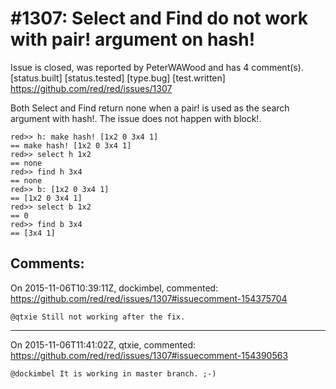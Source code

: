 
#1307: Select and Find do not work with pair! argument on hash!
================================================================================
Issue is closed, was reported by PeterWAWood and has 4 comment(s).
[status.built] [status.tested] [type.bug] [test.written]
<https://github.com/red/red/issues/1307>

Both Select and Find return none when a pair! is used as the search argument with hash!. The issue does not happen with block!.

```
red>> h: make hash! [1x2 0 3x4 1]
== make hash! [1x2 0 3x4 1]
red>> select h 1x2 
== none
red>> find h 3x4
== none
red>> b: [1x2 0 3x4 1]
== [1x2 0 3x4 1]
red>> select b 1x2
== 0
red>> find b 3x4
== [3x4 1]
```



Comments:
--------------------------------------------------------------------------------

On 2015-11-06T10:39:11Z, dockimbel, commented:
<https://github.com/red/red/issues/1307#issuecomment-154375704>

    @qtxie Still not working after the fix.

--------------------------------------------------------------------------------

On 2015-11-06T11:41:02Z, qtxie, commented:
<https://github.com/red/red/issues/1307#issuecomment-154390563>

    @dockimbel It is working in master branch. ;-)

